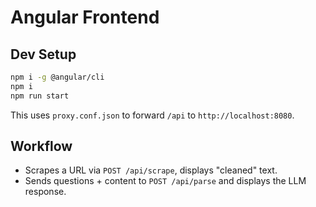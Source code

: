 # Angular Frontend
## Dev Setup

```bash
npm i -g @angular/cli
npm i
npm run start
```

This uses `proxy.conf.json` to forward `/api` to `http://localhost:8080`.

## Workflow
- Scrapes a URL via `POST /api/scrape`, displays "cleaned" text.
- Sends questions + content to `POST /api/parse` and displays the LLM response.